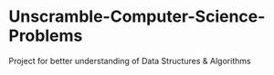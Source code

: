 # Unscramble-Computer-Science-Problems
Project for better understanding of Data Structures &amp; Algorithms
